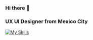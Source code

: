 ### Hi there 👋
<h3>UX UI Designer from Mexico City</h3>

[![My Skills](https://skillicons.dev/icons?i=html,css,figma,sass,styledcomponents,tailwind,vscode,github,ps,ai,git,gitlab,notion,js,react,nextjs&perline=4)](https://skillicons.dev)


<!--
**MitziYolotzin/MitziYolotzin** is a ✨ _special_ ✨ repository because its `README.md` (this file) appears on your GitHub profile.

Here are some ideas to get you started:

- 🔭 I’m currently working on ...
- 🌱 I’m currently learning ...
- 👯 I’m looking to collaborate on ...
- 🤔 I’m looking for help with ...
- 💬 Ask me about ...
- 📫 How to reach me: ...
- 😄 Pronouns: ...
- ⚡ Fun fact: ...
-->
